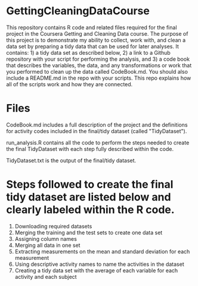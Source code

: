 # GettingCleaningDataCourse
This repository contains R code and related files required for the final project in the Coursera Getting and Cleaning Data course. The purpose of this project is to demonstrate my ability to collect, work with, and clean a data set by preparing a tidy data that can be used for later analyses. It contains: 1) a tidy data set as described below, 2) a link to a Github repository with your script for performing the analysis, and 3) a code book that describes the variables, the data, and any transformations or work that you performed to clean up the data called CodeBook.md. You should also include a README.md in the repo with your scripts. This repo explains how all of the scripts work and how they are connected.

# Files
CodeBook.md includes a full description of the project and the definitions for activity codes included in the final/tidy dataset (called "TidyDataset").   

run_analysis.R contains all the code to perform the steps needed to create the final TidyDataset with each step fully described within the code. 

TidyDataset.txt is the output of the final/tidy dataset.

# Steps followed to create the final tidy dataset are listed below and clearly labeled within the R code.

1. Downloading required datasets
2. Merging the training and the test sets to create one data set
3. Assigning column names
4. Merging all data in one set
5. Extracting measurements on the mean and standard deviation for each measurement
6.  Using descriptive activity names to name the activities in the dataset
7. Creating a tidy data set with the average of each variable for each activity and each subject

